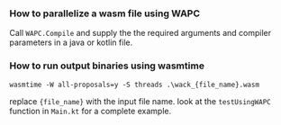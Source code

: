
### How to parallelize a wasm file using WAPC

Call `WAPC.Compile` and supply the the required arguments and compiler parameters in a java or kotlin file.

### How to run output binaries using wasmtime
```
wasmtime -W all-proposals=y -S threads .\wack_{file_name}.wasm
```
replace `{file_name}` with the input file name.
look at the `testUsingWAPC` function in `Main.kt` for a complete example.
